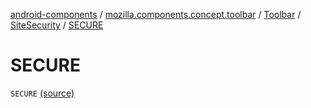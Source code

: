 [android-components](../../../index.md) / [mozilla.components.concept.toolbar](../../index.md) / [Toolbar](../index.md) / [SiteSecurity](index.md) / [SECURE](./-s-e-c-u-r-e.md)

# SECURE

`SECURE` [(source)](https://github.com/mozilla-mobile/android-components/blob/master/components/concept/toolbar/src/main/java/mozilla/components/concept/toolbar/Toolbar.kt#L362)